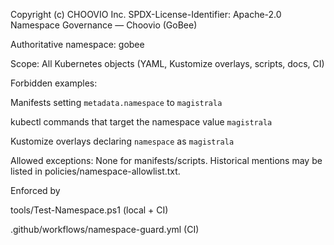Copyright (c) CHOOVIO Inc.
SPDX-License-Identifier: Apache-2.0
Namespace Governance — Choovio (GoBee)

Authoritative namespace: gobee

Scope: All Kubernetes objects (YAML, Kustomize overlays, scripts, docs, CI)

Forbidden examples:

Manifests setting `metadata.namespace` to `magistrala`

kubectl commands that target the namespace value `magistrala`

Kustomize overlays declaring `namespace` as `magistrala`

Allowed exceptions: None for manifests/scripts. Historical mentions may be listed in policies/namespace-allowlist.txt.

Enforced by

tools/Test-Namespace.ps1 (local + CI)

.github/workflows/namespace-guard.yml (CI)
